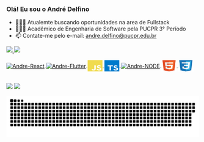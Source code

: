 <link rel="stylesheet" href="https://cdn.jsdelivr.net/gh/devicons/devicon@v2.14.0/devicon.min.css">


### Olá! Eu sou o André Delfino


- 👨🏻‍💻 Atualemte buscando oportunidades na area de Fullstack
- 👨🏻‍🎓 Acadêmico de Engenharia de Software pela PUCPR 3° Período
- 📫 Contate-me pelo e-mail: andre.delfino@pucpr.edu.br

<div>
  <a href="https://github.com/DehDelfino">
  <img height="150em" src="https://github-readme-stats.vercel.app/api?username=DehDelfino&show_icons=true&theme=dracula&include_all_commits=true&count_private=true"/>
  <img height="150em" src="https://github-readme-stats.vercel.app/api/top-langs/?username=DehDelfino&layout=compact&langs_count=7&theme=dracula"/>
</div>

<div style="display: inline_block"><br>
  

   <img align="center" alt="Andre-React" height="40" src="https://cdn.jsdelivr.net/gh/devicons/devicon/icons/react/react-original-wordmark.svg">


   <img align="center" alt="Andre-Flutter" height="30" width="40" src="https://cdn.jsdelivr.net/gh/devicons/devicon/icons/flutter/flutter-original.svg">
  
  <img align="center" alt="Andre-Js" height="30" width="40"     src="https://raw.githubusercontent.com/devicons/devicon/master/icons/javascript/javascript-plain.svg">
  <img align="center" alt="Andre-Ts" height="30" width="40"     src="https://raw.githubusercontent.com/devicons/devicon/master/icons/typescript/typescript-plain.svg">
  <img align="center" alt="Andre-NODE" height="30" width="40"  src="https://cdn.jsdelivr.net/gh/devicons/devicon/icons/nodejs/nodejs-original.svg">
  <img align="center" alt="Andre-HTML" height="30" width="40"   src="https://raw.githubusercontent.com/devicons/devicon/master/icons/html5/html5-original.svg">
  <img align="center" alt="Andre-CSS" height="30" width="40"    src="https://raw.githubusercontent.com/devicons/devicon/master/icons/css3/css3-original.svg">
  
  
  
</div>
  
##
<div>
  <a href="https://www.linkedin.com/in/andr%C3%A9-delfino-567a63211/" target="_blank"><img src="https://img.shields.io/badge/-LinkedIn-%230077B5?style=for-the-badge&logo=linkedin&logoColor=white" target="_blank"></a> 
    <a href="http://api.whatsapp.com/send?phone=5541997648569" target="_blank"><img src="https://img.shields.io/badge/WhatsApp-25D366?style=for-the-badge&logo=whatsapp&logoColor=white" target="_blank"></a> 
 
   ![Snake animation](https://github.com/DehDelfino/DehDelfino/blob/output/github-contribution-grid-snake.svg)
</div>

